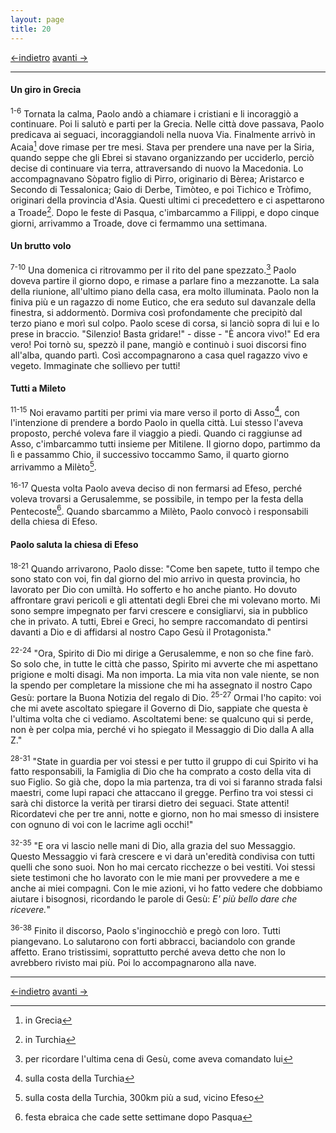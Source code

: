```yaml
---
layout: page
title: 20
---
```


[<-indietro](st19.html) [avanti ->](st21.html)

--------------------------------

#### Un giro in Grecia

<sup>1-6</sup> Tornata la calma, Paolo andò a chiamare i cristiani e li
incoraggiò a continuare. Poi li salutò e parti per la Grecia. Nelle
città dove passava, Paolo predicava ai seguaci, incoraggiandoli nella
nuova Via. Finalmente arrivò in Acaia[^1] dove rimase per tre mesi.
Stava per prendere una nave per la Siria, quando seppe che gli Ebrei si
stavano organizzando per ucciderlo, perciò decise di continuare via
terra, attraversando di nuovo la Macedonia. Lo accompagnavano Sòpatro
figlio di Pirro, originario di Bèrea; Aristarco e Secondo di
Tessalonica; Gaio di Derbe, Timòteo, e poi Tichico e Tròfimo, originari
della provincia d'Asia. Questi ultimi ci precedettero e ci aspettarono a
Troade[^2]. Dopo le feste di Pasqua, c'imbarcammo a Filippi, e dopo
cinque giorni, arrivammo a Troade, dove ci fermammo una settimana.

#### Un brutto volo

<sup>7-10</sup> Una domenica ci ritrovammo per il rito del pane
spezzato.[^3] Paolo doveva partire il giorno dopo, e rimase a parlare
fino a mezzanotte. La sala della riunione, all'ultimo piano della casa,
era molto illuminata. Paolo non la finiva più e un ragazzo di nome
Eutico, che era seduto sul davanzale della finestra, si addormentò.
Dormiva così profondamente che precipitò dal terzo piano e morì sul
colpo. Paolo scese di corsa, si lanciò sopra di lui e lo prese in
braccio. "Silenzio! Basta gridare!" - disse - "È ancora vivo!" Ed era
vero! Poi tornò su, spezzò il pane, mangiò e continuò i suoi discorsi
fino all'alba, quando partì. Così accompagnarono a casa quel ragazzo
vivo e vegeto. Immaginate che sollievo per tutti!

#### Tutti a Mileto

<sup>11-15</sup> Noi eravamo partiti per primi via mare verso il porto
di Asso[^4], con l'intenzione di prendere a bordo Paolo in quella città.
Lui stesso l'aveva proposto, perché voleva fare il viaggio a piedi.
Quando ci raggiunse ad Asso, c'imbarcammo tutti insieme per Mitilene. Il
giorno dopo, partimmo da lì e passammo Chio, il successivo toccammo
Samo, il quarto giorno arrivammo a Milèto[^5].

<sup>16-17</sup> Questa volta Paolo aveva deciso di non fermarsi ad
Efeso, perché voleva trovarsi a Gerusalemme, se possibile, in tempo per
la festa della Pentecoste[^6]. Quando sbarcammo a Milèto, Paolo convocò
i responsabili della chiesa di Efeso.

#### Paolo saluta la chiesa di Efeso

<sup>18-21</sup> Quando arrivarono, Paolo disse: "Come ben sapete, tutto
il tempo che sono stato con voi, fin dal giorno del mio arrivo in questa
provincia, ho lavorato per Dio con umiltà. Ho sofferto e ho anche
pianto. Ho dovuto affrontare gravi pericoli e gli attentati degli Ebrei
che mi volevano morto. Mi sono sempre impegnato per farvi crescere e
consigliarvi, sia in pubblico che in privato. A tutti, Ebrei e Greci, ho
sempre raccomandato di pentirsi davanti a Dio e di affidarsi al nostro
Capo Gesù il Protagonista."

<sup>22-24</sup> "Ora, Spirito di Dio mi dirige a Gerusalemme, e non so
che fine farò. So solo che, in tutte le città che passo, Spirito mi
avverte che mi aspettano prigione e molti disagi. Ma non importa. La mia
vita non vale niente, se non la spendo per completare la missione che mi
ha assegnato il nostro Capo Gesù: portare la Buona Notizia del regalo di
Dio. <sup>25-27</sup> Ormai l'ho capito: voi che mi avete ascoltato
spiegare il Governo di Dio, sappiate che questa è l'ultima volta che ci
vediamo. Ascoltatemi bene: se qualcuno qui si perde, non è per colpa
mia, perché vi ho spiegato il Messaggio di Dio dalla A alla Z."

<sup>28-31</sup> "State in guardia per voi stessi e per tutto il gruppo
di cui Spirito vi ha fatto responsabili, la Famiglia di Dio che ha
comprato a costo della vita di suo Figlio. So già che, dopo la mia
partenza, tra di voi si faranno strada falsi maestri, come lupi rapaci
che attaccano il gregge. Perfino tra voi stessi ci sarà chi distorce la
verità per tirarsi dietro dei seguaci. State attenti! Ricordatevi che
per tre anni, notte e giorno, non ho mai smesso di insistere con ognuno
di voi con le lacrime agli occhi!"

<sup>32-35</sup> "E ora vi lascio nelle mani di Dio, alla grazia del suo
Messaggio. Questo Messaggio vi farà crescere e vi darà un'eredità
condivisa con tutti quelli che sono suoi. Non ho mai cercato ricchezze o
bei vestiti. Voi stessi siete testimoni che ho lavorato con le mie mani
per provvedere a me e anche ai miei compagni. Con le mie azioni, vi ho
fatto vedere che dobbiamo aiutare i bisognosi, ricordando le parole di
Gesù: *E' più bello dare che ricevere.*"

<sup>36-38</sup> Finito il discorso, Paolo s'inginocchiò e pregò con
loro. Tutti piangevano. Lo salutarono con forti abbracci, baciandolo con
grande affetto. Erano tristissimi, soprattutto perché aveva detto che
non lo avrebbero rivisto mai più. Poi lo accompagnarono alla nave.

[^1]: in Grecia

[^2]: in Turchia

[^3]: per ricordare l'ultima cena di Gesù, come aveva comandato lui

[^4]: sulla costa della Turchia

[^5]: sulla costa della Turchia, 300km più a sud, vicino Efeso

[^6]: festa ebraica che cade sette settimane dopo Pasqua



--------------------------------

[<-indietro](st19.html) [avanti ->](st21.html)
